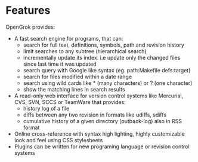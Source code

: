 # Features

OpenGrok provides:

- A fast search engine for programs, that can:
  - search for full text, definitions, symbols, path and revision    history
  - limit searches to any subtree (hierarchical search)
  - incrementally update its index. i.e update only the changed    files since last time it was updated
  - search query with Google like syntax (eg. path:Makefile    defs:target)
  - search for files modified within a date range
  - search using wild cards like \* (many characters) or ? (one character)
  - show the matching lines in search results
- A read-only web interface for version control systems like Mercurial, CVS, SVN, SCCS or TeamWare that provides:
  - history log of a file
  - diffs between any two revision in formats like udiffs, sdiffs
  - cumulative history of a given directory (putback-log) also in RSS format
- Online cross-reference with syntax high lighting, highly customizable look and feel using CSS stylesheets
- Plugins can be written for new programing language or revision control systems